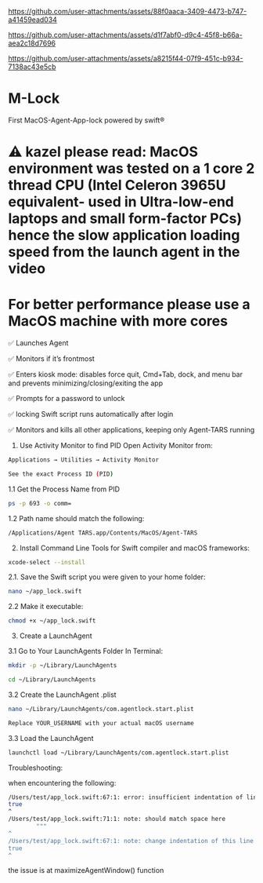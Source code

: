 https://github.com/user-attachments/assets/88f0aaca-3409-4473-b747-a41459ead034

https://github.com/user-attachments/assets/d1f7abf0-d9c4-45f8-b66a-aea2c18d7696

https://github.com/user-attachments/assets/a8215f44-07f9-451c-b934-7138ac43e5cb
# M-Lock
First MacOS-Agent-App-lock powered by swift®

# ⚠️ kazel please read: MacOS environment was tested on a 1 core 2 thread CPU (Intel Celeron 3965U equivalent- used in Ultra-low-end laptops and small form-factor PCs) hence the slow application loading speed from the launch agent in the video
# For better performance please use a MacOS machine with more cores 
✅  Launches Agent

✅  Monitors if it’s frontmost

✅  Enters kiosk mode: disables force quit, Cmd+Tab, dock, and menu bar and prevents minimizing/closing/exiting the app

✅  Prompts for a password to unlock

✅ locking Swift script runs automatically after login

✅ Monitors and kills all other applications, keeping only Agent-TARS running

1. Use Activity Monitor to find PID
Open Activity Monitor from:
```bash
Applications → Utilities → Activity Monitor
```
```bash
See the exact Process ID (PID)
```
1.1 Get the Process Name from PID
 ```bash
ps -p 693 -o comm=
```
1.2 Path name should match the following:
 ```bash
/Applications/Agent TARS.app/Contents/MacOS/Agent-TARS
```
2. Install Command Line Tools for Swift compiler and macOS frameworks:
```bash
xcode-select --install
```
2.1. Save the Swift script you were given to your home folder:
```bash
nano ~/app_lock.swift
```
2.2 Make it executable:
```bash
chmod +x ~/app_lock.swift
```
3. Create a LaunchAgent

3.1 Go to Your LaunchAgents Folder
In Terminal:
```bash
mkdir -p ~/Library/LaunchAgents
```
```bash
cd ~/Library/LaunchAgents
```

3.2 Create the LaunchAgent .plist
```bash
nano ~/Library/LaunchAgents/com.agentlock.start.plist
```
```bash
Replace YOUR_USERNAME with your actual macOS username
```
3.3 Load the LaunchAgent
```bash
launchctl load ~/Library/LaunchAgents/com.agentlock.start.plist
```
Troubleshooting:

when encountering the following:
```bash
/Users/test/app_lock.swift:67:1: error: insufficient indentation of line in multi-line string literal
true
^
/Users/test/app_lock.swift:71:1: note: should match space here
        """
^
/Users/test/app_lock.swift:67:1: note: change indentation of this line to match closing delimiter
true
^
```
the issue is at maximizeAgentWindow() function
